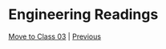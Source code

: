 # Engineering Readings

[Move to Class 03](./Class03.md) | [Previous](./DataStructuresAndAlgorithms.md)
